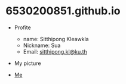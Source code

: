 # 6530200851.github.io
- Profite
  - name: Sitthipong Kleawkla
  - Nickname: Sua
  - Email: sitthipong.kl@ku.th
- My picture

- [Me](https://drive.google.com/file/d/1pokP_2ssw22ACrIaqNhlTxhoDoCCWSWC/view?usp=drive_link)
